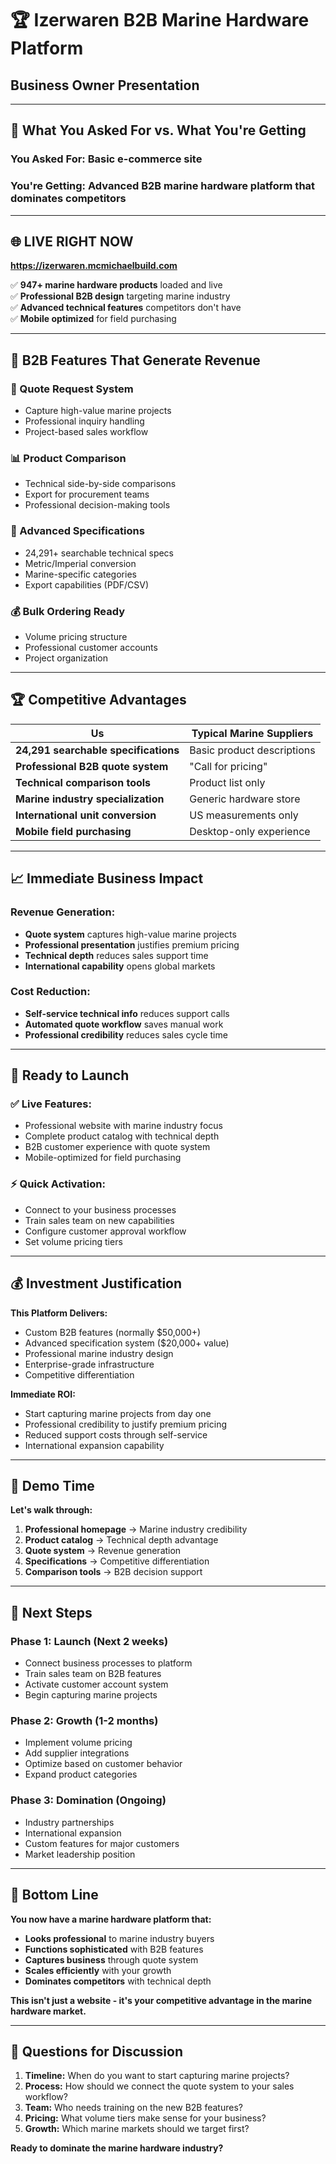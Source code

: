 # 🏆 Izerwaren B2B Marine Hardware Platform
## Business Owner Presentation

---

## 🎯 **What You Asked For vs. What You're Getting**

### **You Asked For:** Basic e-commerce site
### **You're Getting:** Advanced B2B marine hardware platform that dominates competitors

---

## 🌐 **LIVE RIGHT NOW**
**https://izerwaren.mcmichaelbuild.com**

✅ **947+ marine hardware products** loaded and live  
✅ **Professional B2B design** targeting marine industry  
✅ **Advanced technical features** competitors don't have  
✅ **Mobile optimized** for field purchasing  

---

## 💼 **B2B Features That Generate Revenue**

### **🎯 Quote Request System**
- Capture high-value marine projects
- Professional inquiry handling
- Project-based sales workflow

### **📊 Product Comparison**
- Technical side-by-side comparisons
- Export for procurement teams
- Professional decision-making tools

### **🔧 Advanced Specifications**
- 24,291+ searchable technical specs
- Metric/Imperial conversion
- Marine-specific categories
- Export capabilities (PDF/CSV)

### **💰 Bulk Ordering Ready**
- Volume pricing structure
- Professional customer accounts
- Project organization

---

## 🏆 **Competitive Advantages**

| **Us** | **Typical Marine Suppliers** |
|--------|------------------------------|
| **24,291 searchable specifications** | Basic product descriptions |
| **Professional B2B quote system** | "Call for pricing" |
| **Technical comparison tools** | Product list only |
| **Marine industry specialization** | Generic hardware store |
| **International unit conversion** | US measurements only |
| **Mobile field purchasing** | Desktop-only experience |

---

## 📈 **Immediate Business Impact**

### **Revenue Generation:**
- **Quote system** captures high-value marine projects
- **Professional presentation** justifies premium pricing
- **Technical depth** reduces sales support time
- **International capability** opens global markets

### **Cost Reduction:**
- **Self-service technical info** reduces support calls
- **Automated quote workflow** saves manual work
- **Professional credibility** reduces sales cycle time

---

## 🚀 **Ready to Launch**

### **✅ Live Features:**
- Professional website with marine industry focus
- Complete product catalog with technical depth
- B2B customer experience with quote system
- Mobile-optimized for field purchasing

### **⚡ Quick Activation:**
- Connect to your business processes
- Train sales team on new capabilities
- Configure customer approval workflow
- Set volume pricing tiers

---

## 💰 **Investment Justification**

**This Platform Delivers:**
- Custom B2B features (normally $50,000+)
- Advanced specification system ($20,000+ value)
- Professional marine industry design
- Enterprise-grade infrastructure
- Competitive differentiation

**Immediate ROI:**
- Start capturing marine projects from day one
- Professional credibility to justify premium pricing
- Reduced support costs through self-service
- International expansion capability

---

## 🎪 **Demo Time**

**Let's walk through:**
1. **Professional homepage** → Marine industry credibility
2. **Product catalog** → Technical depth advantage
3. **Quote system** → Revenue generation
4. **Specifications** → Competitive differentiation
5. **Comparison tools** → B2B decision support

---

## 🎯 **Next Steps**

### **Phase 1: Launch (Next 2 weeks)**
- Connect business processes to platform
- Train sales team on B2B features
- Activate customer account system
- Begin capturing marine projects

### **Phase 2: Growth (1-2 months)**
- Implement volume pricing
- Add supplier integrations
- Optimize based on customer behavior
- Expand product categories

### **Phase 3: Domination (Ongoing)**
- Industry partnerships
- International expansion
- Custom features for major customers
- Market leadership position

---

## 🏁 **Bottom Line**

**You now have a marine hardware platform that:**

- **Looks professional** to marine industry buyers
- **Functions sophisticated** with B2B features
- **Captures business** through quote system
- **Scales efficiently** with your growth
- **Dominates competitors** with technical depth

**This isn't just a website - it's your competitive advantage in the marine hardware market.**

---

## 🤔 **Questions for Discussion**

1. **Timeline:** When do you want to start capturing marine projects?
2. **Process:** How should we connect the quote system to your sales workflow?
3. **Team:** Who needs training on the new B2B features?
4. **Pricing:** What volume tiers make sense for your business?
5. **Growth:** Which marine markets should we target first?

**Ready to dominate the marine hardware industry?**